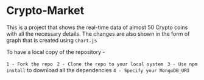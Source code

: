 # Crypto-Market

This is a project that shows the real-time data of almost 50 Crypto coins with all the necessary details. The changes are also shown in the form of graph that is created using `Chart.js`

To have a local copy of the repository -

`1 - Fork the repo `
`2 - Clone the repo to your local system `
`3 - Use npm install` to download all the dependencies
`4 - Specify your MongoDB_URI`

